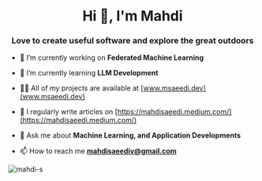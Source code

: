 <h1 align="center">Hi 👋, I'm Mahdi</h1>
<h3 align="center">Love to create useful software and explore the great outdoors</h3>
<!--
<p align="left"> <img src="https://komarev.com/ghpvc/?username=mahdi-s&label=Profile%20views&color=0e75b6&style=flat" alt="mahdi-s" /> </p>

<p align="left"> <a href="https://github.com/ryo-ma/github-profile-trophy"><img src="https://github-profile-trophy.vercel.app/?username=mahdi-s" alt="mahdi-s" /></a> </p>
-->

- 🔭 I’m currently working on **Federated Machine Learning**

- 🌱 I’m currently learning **LLM Development**

- 👨‍💻 All of my projects are available at [www.msaeedi.dev](www.msaeedi.dev)

- 📝 I regularly write articles on [https://mahdisaeedi.medium.com/](https://mahdisaeedi.medium.com/)

- 💬 Ask me about **Machine Learning, and Application Developments**

- 📫 How to reach me **mahdisaeediv@gmail.com**

<p><img align="center" src="https://github-readme-streak-stats.herokuapp.com/?user=mahdi-s&" alt="mahdi-s" /></p>
